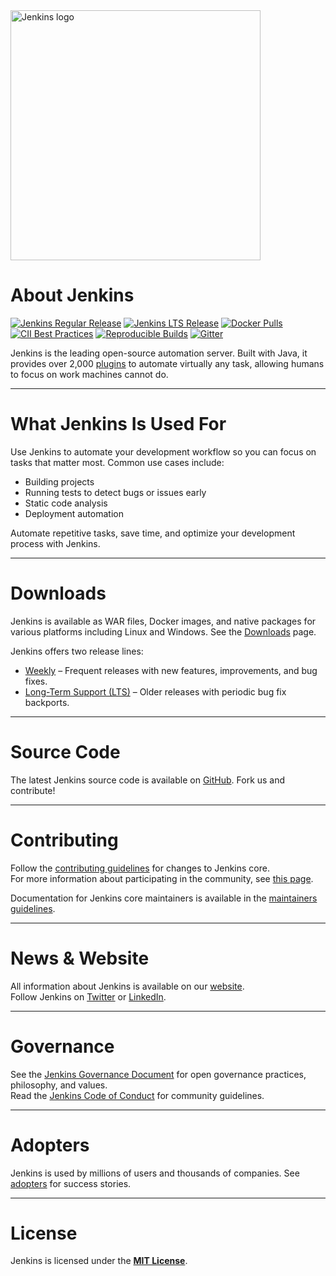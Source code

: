 <a href="https://jenkins.io">
    <img width="400" src="https://www.jenkins.io/images/jenkins-logo-title-dark.svg" alt="Jenkins logo"> 
</a>

# About Jenkins

[![Jenkins Regular Release](https://img.shields.io/endpoint?url=https%3A%2F%2Fwww.jenkins.io%2Fchangelog%2Fbadge.json)](https://www.jenkins.io/changelog)
[![Jenkins LTS Release](https://img.shields.io/endpoint?url=https%3A%2F%2Fwww.jenkins.io%2Fchangelog-stable%2Fbadge.json)](https://www.jenkins.io/changelog-stable)
[![Docker Pulls](https://img.shields.io/docker/pulls/jenkins/jenkins.svg)](https://hub.docker.com/r/jenkins/jenkins/)
[![CII Best Practices](https://bestpractices.coreinfrastructure.org/projects/3538/badge)](https://bestpractices.coreinfrastructure.org/projects/3538)
[![Reproducible Builds](https://img.shields.io/badge/Reproducible_Builds-ok-green)](https://maven.apache.org/guides/mini/guide-reproducible-builds.html)
[![Gitter](https://img.shields.io/gitter/room/jenkinsci/jenkins)](https://app.gitter.im/#/room/#jenkinsci_jenkins:gitter.im)

Jenkins is the leading open-source automation server. Built with Java, it provides over 2,000 [plugins](https://plugins.jenkins.io/) to automate virtually any task, allowing humans to focus on work machines cannot do.

---

# What Jenkins Is Used For

Use Jenkins to automate your development workflow so you can focus on tasks that matter most. Common use cases include:

- Building projects
- Running tests to detect bugs or issues early
- Static code analysis
- Deployment automation

Automate repetitive tasks, save time, and optimize your development process with Jenkins.

---

# Downloads

Jenkins is available as WAR files, Docker images, and native packages for various platforms including Linux and Windows. See the [Downloads](https://www.jenkins.io/download) page.

Jenkins offers two release lines:

- [Weekly](https://www.jenkins.io/download/weekly/) – Frequent releases with new features, improvements, and bug fixes.
- [Long-Term Support (LTS)](https://www.jenkins.io/download/lts/) – Older releases with periodic bug fix backports.

---

# Source Code

The latest Jenkins source code is available on [GitHub](https://github.com/jenkinsci/jenkins). Fork us and contribute!

---

# Contributing

Follow the [contributing guidelines](CONTRIBUTING.md) for changes to Jenkins core.  
For more information about participating in the community, see [this page](https://www.jenkins.io/participate/).

Documentation for Jenkins core maintainers is available in the [maintainers guidelines](docs/MAINTAINERS.adoc).

---

# News & Website

All information about Jenkins is available on our [website](https://www.jenkins.io/).  
Follow Jenkins on [Twitter](https://twitter.com/jenkinsci) or [LinkedIn](https://www.linkedin.com/company/jenkins-project/).

---

# Governance

See the [Jenkins Governance Document](https://www.jenkins.io/project/governance/) for open governance practices, philosophy, and values.  
Read the [Jenkins Code of Conduct](https://www.jenkins.io/project/conduct/) for community guidelines.

---

# Adopters

Jenkins is used by millions of users and thousands of companies. See [adopters](https://www.jenkins.io/project/adopters/) for success stories.

---

# License

Jenkins is licensed under the **[MIT License](LICENSE.txt)**.
